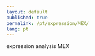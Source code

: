 ```yaml
---
layout: default
published: true
permalink: /pt/expression/MEX/
lang: pt
---
```


expression analysis MEX

